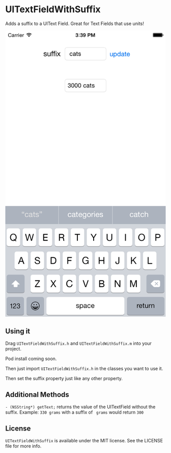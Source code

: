 # UITextFieldWithSuffix

Adds a suffix to a UIText Field. Great for Text Fields that use units! 

![screen](https://github.com/MattFaluotico/UITextFieldWithSuffix/blob/master/Screen.png)

## Using it 

Drag `UITextFieldWithSuffix.h` and `UITextFieldWithSuffix.m` into your project.

Pod install coming soon.

Then just import `UITextFieldWithSuffix.h` in the classes you want to use it.

Then set the suffix property just like any other property. 

## Additional Methods 

`- (NSString*) getText;` returns the value of the UITextField without the suffix. Example: `330 grams` with a suffix of ` grams` would return `300`

## License 

`UITextFieldWithSuffix` is available under the MIT license. See the LICENSE file for more info.